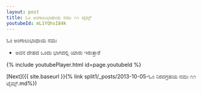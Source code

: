 ```yaml
---
layout: post
title: ಓಂ ಅಂಗಾಲುಭಾಧಾಯ ನಮಃ ೧೧ ಟೈಮ್ಸ್
youtubeId: mL1YQhsI84k
---
```

 
 
 ಓಂ ಅಂಗಾಲುಭಾಧಾಯ ನಮಃ  
 
 -  ಅವನ ದೇಹದ ಒಂದು ಭಾಗದಲ್ಲಿ ಯಾರು ಇರುತ್ತಾರೆ 
 
  
 
  
 
 
 
 
 
 


{% include youtubePlayer.html id=page.youtubeId %}
 
[Next]({{ site.baseurl }}{% link  split1/_posts/2013-10-05-ಓಂ ನಿರವಗ್ರಹಯ ನಮಃ ೧೧ ಟೈಮ್ಸ್.md%})
 
